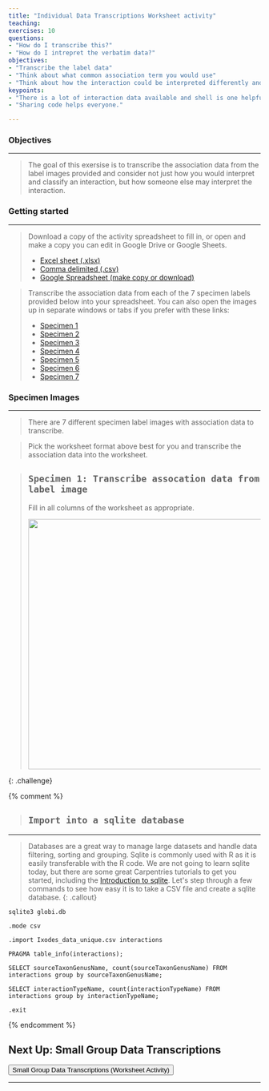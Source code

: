 ```yaml
---
title: "Individual Data Transcriptions Worksheet activity"
teaching: 
exercises: 10
questions:
- "How do I transcribe this?"
- "How do I intrepret the verbatim data?"
objectives:
- "Transcribe the label data"
- "Think about what common association term you would use"
- "Think about how the interaction could be interpreted differently and if there may be a better term"
keypoints:
- "There is a lot of interaction data available and shell is one helpful tool to reduce the size of the dataset."
- "Sharing code helps everyone."

---
```


### Objectives
-----
> The goal of this exersise is to transcribe the association data from the label images provided and consider not just how you would interpret and classify an interaction, but how someone else may interpret the interaction.


### Getting started
---------------------------------
> Download a copy of the activity spreadsheet to fill in, or open and make a copy you can edit in Google Drive or Google Sheets. 
> * [Excel sheet (.xlsx)](https://github.com/globalbioticinteractions/ecm-workshop/blob/gh-pages/files/1-%20Individual%20Transcription%20Interactions%20Worksheet.xlsx?raw=true)
>  * [Comma delimited (.csv)](https://github.com/globalbioticinteractions/ecm-workshop/blob/gh-pages/files/1-%20Individual%20Transcription%20Interactions%20Worksheet%20-%20Sheet1.csv)
>  * [Google Spreadsheet (make copy or download)](https://docs.google.com/spreadsheets/d/1Avs_gVdz7Dg8KK4AsUzLTed9Lx3bz8grdxfq6ocqJlI/edit?usp=sharing)

> Transcribe the association data from each of the 7 specimen labels provided below into your spreadsheet. You can also open the images up in separate windows or tabs if you prefer with these links:
> * [Specimen 1](https://i.imgur.com/cAT7uPr.jpg) 
> * [Specimen 2](https://github.com/globalbioticinteractions/ecm-workshop/blob/gh-pages/fig/Specimen%20transcription%20%2302.pdf)
> * [Specimen 3](https://github.com/globalbioticinteractions/ecm-workshop/blob/gh-pages/fig/Specimen%20transcription%20%2303.pdf) 
> * [Specimen 4](https://github.com/globalbioticinteractions/ecm-workshop/blob/gh-pages/fig/Specimen%20transcription%20%2304.pdf) 
> * [Specimen 5](https://github.com/globalbioticinteractions/ecm-workshop/blob/gh-pages/fig/Specimen%20transcription%20%2305.pdf) 
> * [Specimen 6](https://github.com/globalbioticinteractions/ecm-workshop/blob/gh-pages/fig/Specimen%20transcription%20%2306.pdf) 
> * [Specimen 7](https://raw.githubusercontent.com/globalbioticinteractions/ecm-workshop/gh-pages/fig/Specimen%20transcription%20%2307.jpg)


### Specimen Images
---------------------------------
> There are 7 different specimen label images with association data to transcribe. 

> Pick the worksheet format above best for you and transcribe the association data into the worksheet. 


> ## `Specimen 1: Transcribe assocation data from label image`
>
> Fill in all columns of the worksheet as appropriate. 
> 
> <img src="https://i.imgur.com/cAT7uPr.jpg" height="500" align="middle"  />
>
{: .challenge}

{% comment %}
> ## `Import into a sqlite database`
---------------------------------
>Databases are a great way to manage large datasets and handle data filtering, sorting and grouping. Sqlite is commonly used with R as it is easily transferable with the R code. We are not going to learn sqlite today, but there are some great Carpentries tutorials to get you started, including the [Introduction to sqlite](https://swcarpentry.github.io/sql-novice-survey/). Let's step through a few commands to see how easy it is to take a CSV file and create a sqlite database.
{: .callout}

~~~
sqlite3 globi.db

.mode csv

.import Ixodes_data_unique.csv interactions

PRAGMA table_info(interactions);

SELECT sourceTaxonGenusName, count(sourceTaxonGenusName) FROM interactions group by sourceTaxonGenusName;

SELECT interactionTypeName, count(interactionTypeName) FROM interactions group by interactionTypeName;

.exit
~~~
{% endcomment %}

## Next Up: Small Group Data Transcriptions

<p class="text-center">
  <a href="https://www.globalbioticinteractions.org/ecm-workshop/04-small-group/index.html">
    <button type="button" class="btn btn-info"> Small Group Data Transcriptions (Worksheet Activity) </button>
  </a>
</p>
<hr/>


